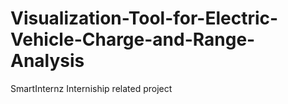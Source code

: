 # Visualization-Tool-for-Electric-Vehicle-Charge-and-Range-Analysis
SmartInternz Interniship related project
